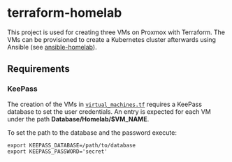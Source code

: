 # terraform-homelab

This project is used for creating three VMs on Proxmox with Terraform. The VMs
can be provisioned to create a Kubernetes cluster afterwards using Ansible (see
[ansible-homelab](https://github.com/kymzky/ansible-homelab)).

## Requirements

### KeePass

The creation of the VMs in [`virtual_machines.tf`](./virtual_machines.tf)
requires a KeePass database to set the user credentials.
An entry is expected for each VM under the path **Database/Homelab/\$VM_NAME**.

To set the path to the database and the password execute:

```console
export KEEPASS_DATABASE=/path/to/database
export KEEPASS_PASSWORD='secret'
```
